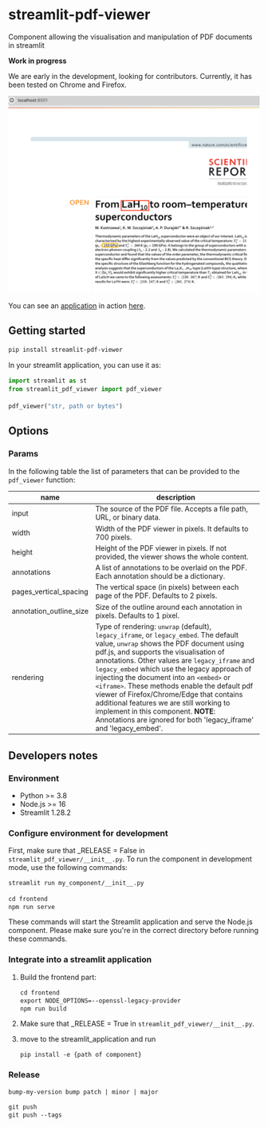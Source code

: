 # streamlit-pdf-viewer

Component allowing the visualisation and manipulation of PDF documents in streamlit

**Work in progress**

We are early in the development, looking for contributors. Currently, it has been tested on Chrome and Firefox.

![screenshot.png](docs/screenshot.png)

You can see an [application](https://github.com/lfoppiano/structure-vision) in action [here](https://structure-vision.streamlit.app/).

## Getting started

```sh
pip install streamlit-pdf-viewer
```

In your streamlit application, you can use it as:

```python
import streamlit as st
from streamlit_pdf_viewer import pdf_viewer

pdf_viewer("str, path or bytes")
```

## Options

### Params

In the following table the list of parameters that can be provided to the `pdf_viewer` function: 

| name                    | description                                                                                                                                                                                                                                                                                                                                                                                                                   |
|-------------------------|-------------------------------------------------------------------------------------------------------------------------------------------------------------------------------------------------------------------------------------------------------------------------------------------------------------------------------------------------------------------------------------------------------------------------------|
| input                   | The source of the PDF file. Accepts a file path, URL, or binary data.                                                                                                                                                                                                                                                                                                                                                         |
| width                   | Width of the PDF viewer in pixels. It defaults to 700 pixels.                                                                                                                                                                                                                                                                                                                                                                    |
| height                  | Height of the PDF viewer in pixels. If not provided, the viewer shows the whole content.                                                                                                                                                                                                                                                                                                                                       |
| annotations             | A list of annotations to be overlaid on the PDF. Each annotation should be a dictionary.                                                                                                                                                                                                                                                                                                                                      |
| pages_vertical_spacing  | The vertical space (in pixels) between each page of the PDF. Defaults to 2 pixels.                                                                                                                                                                                                                                                                                                                                            |
| annotation_outline_size | Size of the outline around each annotation in pixels. Defaults to 1 pixel.                                                                                                                                                                                                                                                                                                                                                    |
| rendering               | Type of rendering: `unwrap` (default), `legacy_iframe`, or `legacy_embed`. The default value, `unwrap` shows the PDF document using pdf.js, and supports the visualisation of annotations. Other values are `legacy_iframe` and `legacy_embed` which use the legacy approach of injecting the document into an `<embed>` or `<iframe>`. These methods enable the default pdf viewer of Firefox/Chrome/Edge that contains additional features we are still working to implement in this component. **NOTE**: Annotations are ignored for both 'legacy_iframe' and 'legacy_embed'. |

## Developers notes

### Environment

- Python >= 3.8
- Node.js >= 16
- Streamlit 1.28.2

### Configure environment for development

First, make sure that _RELEASE = False in `streamlit_pdf_viewer/__init__.py`. To run the component in development mode, use the following commands:

```shell
streamlit run my_component/__init__.py

cd frontend
npm run serve
```

These commands will start the Streamlit application and serve the Node.js component. Please make sure you're in the correct directory before running these commands.

### Integrate into a streamlit application

1. Build the frontend part:

    ```shell
    cd frontend
    export NODE_OPTIONS=--openssl-legacy-provider
    npm run build 
    ```

1. Make sure that _RELEASE = True in `streamlit_pdf_viewer/__init__.py`.

2. move to the streamlit_application and run

    ```shell
    pip install -e {path of component}
    ```

### Release

```shell 
bump-my-version bump patch | minor | major
```

```shell
git push
git push --tags 
```
